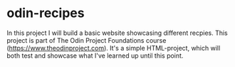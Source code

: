 # odin-recipes
In this project I will build a basic website showcasing different recpies. This project is part of The Odin Project Foundations course (https://www.theodinproject.com). It's a simple HTML-project, which will both test and showcase what I've learned up until this point. 